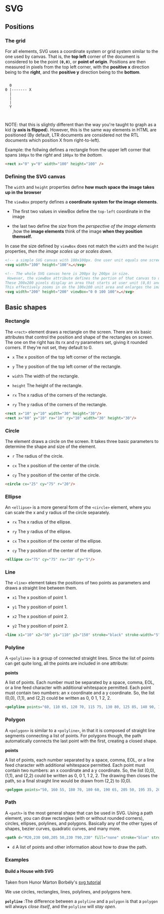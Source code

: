 # SVG

## Positions

### The grid

For all elements, SVG uses a coordinate system or grid system similar to the one used by canvas. That is, the **top left** corner of the document is considered to be the point **`(0,0)`**, or **point of origin**. Positions are then measured in pixels from the top left corner, with the __positive x__ direction being to the __right__, and the __positive y__ direction being to the __bottom__.

```

  0
0 |------- X
  |
  |
  |
  Y

  

 ``` 

NOTE: that this is slightly different than the way you're taught to graph as a kid (**y axis is flipped**). However, this is the same way elements in HTML are positioned (By default, LTR documents are considered not the RTL documents which position X from right-to-left).

Example:
the follwing defines a rectangle from the upper left corner that spans `100px` to the _right_ and `100px` to the _bottom_.
```html
<rect x="0" y="0" width="100" height="100" />
```

### Defining the SVG canvas

The `width` and `height` properties define **how much space the image takes up in the browser**


The `viewBox` property defines a **coordinate system for the image elements**.

- The first two values in viewBox define the `top-left` coordinate in the image

- the last two define the _size_ from the _perspective of the image elements_ ,how the **image elements** think of the image **when they position themself.**

In case the size defined by `viewBox` does not match the `width` and the `height` properties, _then the image scales up or scales down_.


```html
<!-- a simple SVG canvas with 100x100px. One user unit equals one screen unit. -->
<svg width="100" height="100">…</svg>
```
```html
<!-- The whole SVG canvas here is 200px by 200px in size.
 However, the viewBox attribute defines the portion of that canvas to display. 
These 200x200 pixels display an area that starts at user unit (0,0) and spans 100x100 user units to the right and to the bottom. 
This effectively zooms in on the 100x100 unit area and enlarges the image to double size. -->
<svg width="200" height="200" viewBox="0 0 100 100">…</svg>
```




## Basic shapes

### Rectangle


The `<rect>` element draws a rectangle on the screen.
 There are six basic attributes that control the position and shape of the rectangles on screen. The one on the right has its rx and ry parameters set, giving it rounded corners. If they're not set, they default to 0.

* `x`
The x position of the top left corner of the rectangle.

* `y`
The y position of the top left corner of the rectangle.

* `width`
The width of the rectangle.

* `height`
The height of the rectangle.

* `rx`
The x radius of the corners of the rectangle.

* `ry`
The y radius of the corners of the rectangle.

```html
<rect x="10" y="10" width="30" height="30"/>
<rect x="60" y="10" rx="10" ry="10" width="30" height="30"/>
```

### Circle

The <circle> element draws a circle on the screen. It takes three basic parameters to determine the shape and size of the element.


* `r`
The radius of the circle.

* `cx`
The x position of the center of the circle.

* `cy`
The y position of the center of the circle.

```html
<circle cx="25" cy="75" r="20"/>
```

### Ellipse
An `<ellipse>` is a more general form of the `<circle>` element, where you can scale the x and y radius of the circle separately.

* `rx`
The x radius of the ellipse.

* `ry`
The y radius of the ellipse.

* `cx`
The x position of the center of the ellipse.

* `cy`
The y position of the center of the ellipse.


```html
<ellipse cx="75" cy="75" rx="20" ry="5"/>
```


### Line
The `<line>` element takes the positions of two points as parameters and draws a straight line between them.

* `x1`
The x position of point 1.

* `y1`
The y position of point 1.

* `x2`
The x position of point 2.

* `y2`
The y position of point 2.

```html
<line x1="10" x2="50" y1="110" y2="150" stroke="black" stroke-width="5"/>
```

### Polyline
A `<polyline>` is a group of connected straight lines. Since the list of points can get quite long, all the points are included in one attribute:

**points**

A list of points. Each number must be separated by a space, comma, EOL, or a line feed character with additional whitespace permitted. Each point must contain two numbers: an x coordinate and a y coordinate. So, the list (0,0), (1,1), and (2,2) could be written as 0, 0 1, 1 2, 2.

```html
<polyline points="60, 110 65, 120 70, 115 75, 130 80, 125 85, 140 90, 135 95, 150 100, 145"/>
```


### Polygon
A `<polygon>` is similar to a `<polyline>`, in that it is composed of straight line segments connecting a list of points. For polygons though, the path automatically connects the last point with the first, creating a closed shape.

**points**

A list of points, each number separated by a space, comma, EOL, or a line feed character with additional whitespace permitted. Each point must contain two numbers: an x coordinate and a y coordinate. So, the list (0,0), (1,1), and (2,2) could be written as 0, 0 1, 1 2, 2. The drawing then closes the path, so a final straight line would be drawn from (2,2) to (0,0).

```html
<polygon points="50, 160 55, 180 70, 180 60, 190 65, 205 50, 195 35, 205 40, 190 30, 180 45, 180"/>
```
### Path

A `<path>` is the most general shape that can be used in SVG. Using a path element, you can draw rectangles (with or without rounded corners), circles, ellipses, polylines, and polygons. Basically any of the other types of shapes, bezier curves, quadratic curves, and many more.


```html
<path d="M20,230 Q40,205 50,230 T90,230" fill="none" stroke="blue" stroke-width="5"/>
```

* `d`
A list of points and other information about how to draw the path.


### Examples

 <docs-code-multifile  preview  path="src/content/examples/svg/svg-tutorial/svg-tutorial.component.ts" >

<docs-code language="html" header="rect" visibleRegion="rect"  path="src/content/examples/svg/svg-tutorial/svg-tutorial.component.html"/>
<docs-code language="html" header="circle" visibleRegion="circle"  path="src/content/examples/svg/svg-tutorial/svg-tutorial.component.html"/>
<docs-code language="html" header="ellipse" visibleRegion="ellipse"  path="src/content/examples/svg/svg-tutorial/svg-tutorial.component.html"/>
<docs-code language="html" header="line" visibleRegion="line"  path="src/content/examples/svg/svg-tutorial/svg-tutorial.component.html"/>
<docs-code language="html" header="polyline" visibleRegion="polyline"  path="src/content/examples/svg/svg-tutorial/svg-tutorial.component.html"/>
<docs-code language="html" header="polygon" visibleRegion="polygon"  path="src/content/examples/svg/svg-tutorial/svg-tutorial.component.html"/>
<docs-code language="html" header="path" visibleRegion="path"  path="src/content/examples/svg/svg-tutorial/svg-tutorial.component.html"/>


</docs-code-multifile>


#### Build a House with SVG

Taken from Hunor Márton Borbély's [svg tutorial](https://svg-tutorial.com/svg/house)

We use circles, rectangles, lines, polylines, and polygons here.

**`polyline`** :The difference between a `polyline` and a `polygon` is that a `polygon` will always _close itself_, and the `polyline` will _stay open_.

<docs-code-multifile  preview  path="src/content/examples/svg/house.ts">
<docs-code language="html" header="wall"   path="src/content/examples/svg/house.ts" visibleLines="[11,12,28]" />
<docs-code language="html" header="roof"   path="src/content/examples/svg/house.ts"  visibleLines="[11,12,13,28]"/>
<docs-code language="html" header="door"   path="src/content/examples/svg/house.ts"  visibleLines="[11,12,13,14,15,28]"/>
<docs-code language="html" header="door-knob"   path="src/content/examples/svg/house.ts"  visibleLines="[11,12,13,14,15,16,28]"/>
<docs-code language="html" header="stair"   path="src/content/examples/svg/house.ts"visibleLines="[11,12,13,14,15,16,17,28]" />
<docs-code language="html" header="stair-2"   path="src/content/examples/svg/house.ts" visibleLines="[11,12,13,14,15,16,17,18,28]"/>
<docs-code language="html" header="window"   path="src/content/examples/svg/house.ts" visibleLines="[11,12,13,14,15,16,17,18,19,20,28]"/>
<docs-code language="html" header="window-line-1"   path="src/content/examples/svg/house.ts" visibleLines="[11,12,13,14,15,16,17,18,19,20,21,28]"/>
<docs-code language="html" header="window-line-2"   path="src/content/examples/svg/house.ts" visibleLines="[11,12,13,14,15,16,17,18,19,20,21,22,28]"/>
<docs-code language="html" header="window-sill"   path="src/content/examples/svg/house.ts" visibleLines="[11,12,13,14,15,16,17,18,19,20,21,22,23,28]"/>
<docs-code language="html" header="circle-window" preview  path="src/content/examples/svg/house.ts"  visibleLines="[11,12,13,14,15,16,17,18,19,20,21,22,23,24,25,28]"/>
<docs-code language="html" header="window-line-1" preview  path="src/content/examples/svg/house.ts" visibleLines="[11,12,13,14,15,16,17,18,19,20,21,22,23,24,25,26,28]"/>
<docs-code language="html" header="window-line-2" preview  path="src/content/examples/svg/house.ts" visibleLines="[11,12,13,14,15,16,17,18,19,20,21,22,23,24,25,26,27,28]"/>

</docs-code-multifile>


<docs-callout schedule title="Comming Soon ">

  <docs-pill-row>
    <docs-pill href="https://developer.mozilla.org/en-US/docs/Web/SVG/Tutorial/Paths" title="more on path"/>
    <docs-pill href="https://developer.mozilla.org/en-US/docs/Web/SVG/Tutorial/SVG_and_CSS"  title="animating svg"/>


  </docs-pill-row>
</docs-callout>